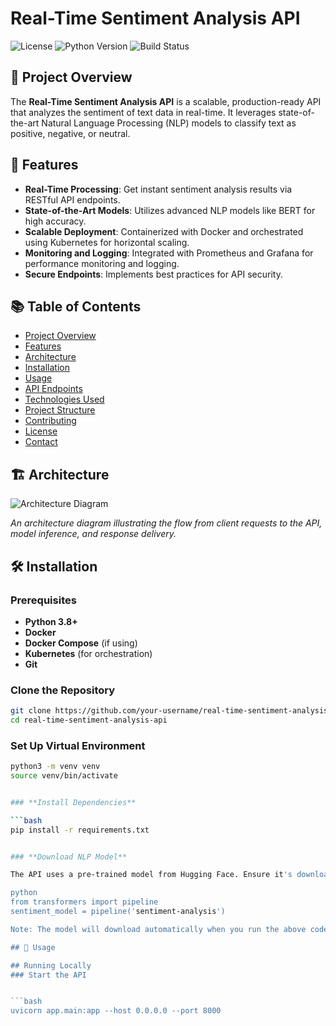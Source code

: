 # Real-Time Sentiment Analysis API

![License](https://img.shields.io/badge/license-MIT-blue.svg)
![Python Version](https://img.shields.io/badge/python-3.8%2B-blue)
![Build Status](https://img.shields.io/badge/build-passing-brightgreen)

## 🚀 Project Overview

The **Real-Time Sentiment Analysis API** is a scalable, production-ready API that analyzes the sentiment of text data in real-time. It leverages state-of-the-art Natural Language Processing (NLP) models to classify text as positive, negative, or neutral.

## 🎯 Features

- **Real-Time Processing**: Get instant sentiment analysis results via RESTful API endpoints.
- **State-of-the-Art Models**: Utilizes advanced NLP models like BERT for high accuracy.
- **Scalable Deployment**: Containerized with Docker and orchestrated using Kubernetes for horizontal scaling.
- **Monitoring and Logging**: Integrated with Prometheus and Grafana for performance monitoring and logging.
- **Secure Endpoints**: Implements best practices for API security.

## 📚 Table of Contents

- [Project Overview](#-project-overview)
- [Features](#-features)
- [Architecture](#-architecture)
- [Installation](#-installation)
- [Usage](#-usage)
- [API Endpoints](#-api-endpoints)
- [Technologies Used](#-technologies-used)
- [Project Structure](#-project-structure)
- [Contributing](#-contributing)
- [License](#-license)
- [Contact](#-contact)

## 🏗️ Architecture

![Architecture Diagram](architecture_diagram.png)

*An architecture diagram illustrating the flow from client requests to the API, model inference, and response delivery.*

## 🛠️ Installation

### **Prerequisites**

- **Python 3.8+**
- **Docker**
- **Docker Compose** (if using)
- **Kubernetes** (for orchestration)
- **Git**

### **Clone the Repository**

```bash
git clone https://github.com/your-username/real-time-sentiment-analysis-api.git
cd real-time-sentiment-analysis-api
```

### **Set Up Virtual Environment**

```bash
python3 -m venv venv
source venv/bin/activate


### **Install Dependencies**

```bash
pip install -r requirements.txt


### **Download NLP Model**

The API uses a pre-trained model from Hugging Face. Ensure it's downloaded:

python
from transformers import pipeline
sentiment_model = pipeline('sentiment-analysis')

Note: The model will download automatically when you run the above code or start the API for the first time.

## 🚴 Usage

## Running Locally
### Start the API


```bash
uvicorn app.main:app --host 0.0.0.0 --port 8000



